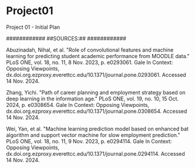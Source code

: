 # Project01
Project 01 - Initial Plan

############
##SOURCES:##
############

Abuzinadah, Nihal, et al. "Role of convolutional features and machine learning for predicting student academic performance from MOODLE data." PLoS ONE, vol. 18, no. 11, 8 Nov. 2023, p. e0293061. Gale In Context: Opposing Viewpoints, dx.doi.org.ezproxy.everettcc.edu/10.1371/journal.pone.0293061. Accessed 14 Nov. 2024.

Zhang, Yichi. "Path of career planning and employment strategy based on deep learning in the information age." PLoS ONE, vol. 19, no. 10, 15 Oct. 2024, p. e0308654. Gale In Context: Opposing Viewpoints, dx.doi.org.ezproxy.everettcc.edu/10.1371/journal.pone.0308654. Accessed 14 Nov. 2024.

Wei, Yan, et al. "Machine learning prediction model based on enhanced bat algorithm and support vector machine for slow employment prediction." PLoS ONE, vol. 18, no. 11, 9    Nov. 2023, p. e0294114. Gale In Context: Opposing Viewpoints, dx.doi.org.ezproxy.everettcc.edu/10.1371/journal.pone.0294114. Accessed 14 Nov. 2024.